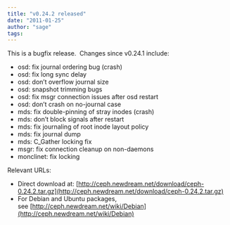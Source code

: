 ```yaml
---
title: "v0.24.2 released"
date: "2011-01-25"
author: "sage"
tags: 
---
```


This is a bugfix release.  Changes since v0.24.1 include:

- osd: fix journal ordering bug (crash)
- osd: fix long sync delay
- osd: don’t overflow journal size
- osd: snapshot trimming bugs
- osd: fix msgr connection issues after osd restart
- osd: don’t crash on no-journal case
- mds: fix double-pinning of stray inodes (crash)
- mds: don’t block signals after restart
- mds: fix journaling of root inode layout policy
- mds: fix journal dump
- mds: C\_Gather locking fix
- msgr: fix connection cleanup on non-daemons
- monclinet: fix locking

Relevant URLs:

- Direct download at: [http://ceph.newdream.net/download/ceph-0.24.2.tar.gz](http://ceph.newdream.net/download/ceph-0.24.2.tar.gz)
- For Debian and Ubuntu packages, see [http://ceph.newdream.net/wiki/Debian](http://ceph.newdream.net/wiki/Debian)

